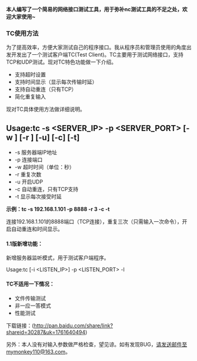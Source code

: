 **本人编写了一个简易的网络接口测试工具，用于弥补nc测试工具的不足之处，欢迎大家使用~**

### TC使用方法

为了提高效率，方便大家测试自己的程序接口。我从程序员和管理员使用的角度出发开发出了一个测试客户端TC(Test Client)。TC主要用于测试网络接口，支持TCP和UDP测试。现对TC特色功能做一下介绍。

* 支持超时设置
* 支持时间显示（显示每次传输时延）
* 支持自动重连（只有TCP）
* 简化重复输入

现对TC具体使用方法做详细说明。

  Usage:tc -s <SERVER_IP> -p <SERVER_PORT> [-w <wait time>] [-r <repeat times>] [-u] [-c] [-t]
-
* -s 服务器端IP地址
* -p 连接端口
* -w 超时时间（单位：秒）
* -r 重复次数
* -u 开启UDP
* -c 自动重连，只有TCP支持
* -t 显示每次接受时延

**示例：tc -s 192.168.1.101 -p 8888 -r 3 -c -t**

连接192.168.1.101的8888端口（TCP连接），重复三次（只需输入一次命令），开启自动重连和时间显示。

#### 1.1版新增功能：

新增服务器监听模式，用于测试客户端程序。

   Usage:tc [-i <LISTEN_IP>] -p <LISTEN_PORT> -l

#### TC不适用一下情况：
* 文件传输测试
* 非一应一答模式
* 性能测试
 
下载链接：(http://pan.baidu.com/share/link?shareid=30287&uk=1761640494)

另外：本人没有对输入参数做严格检查，望见谅。如有发现BUG，请发送邮件至mymonkey110@163.com。
